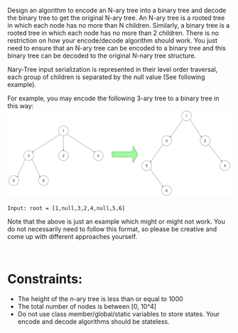 Design an algorithm to encode an N-ary tree into a binary tree and decode the binary tree to get the original N-ary tree. An N-ary tree is a rooted tree in which each node has no more than N children. Similarly, a binary tree is a rooted tree in which each node has no more than 2 children. There is no restriction on how your encode/decode algorithm should work. You just need to ensure that an N-ary tree can be encoded to a binary tree and this binary tree can be decoded to the original N-nary tree structure.

Nary-Tree input serialization is represented in their level order traversal, each group of children is separated by the null value (See following example).

For example, you may encode the following 3-ary tree to a binary tree in this way:
![narytreebinarytreeexample](narytreebinarytreeexample.png)

```
Input: root = [1,null,3,2,4,null,5,6]
```
Note that the above is just an example which might or might not work. You do not necessarily need to follow this format, so please be creative and come up with different approaches yourself.

 

# Constraints:

- The height of the n-ary tree is less than or equal to 1000
- The total number of nodes is between [0, 10^4]
- Do not use class member/global/static variables to store states. Your encode and decode algorithms should be stateless.
